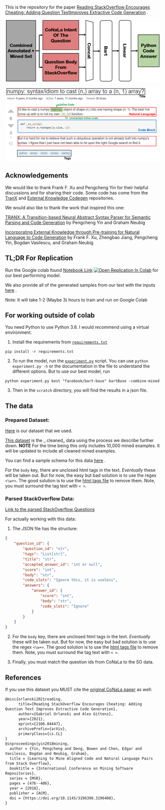 This is the repository for the
paper [Reading StackOverflow Encourages Cheating: Adding Question TextImproves Extractive Code Generation](https://arxiv.org/abs/2106.04447)
.

![Our Approach](https://github.com/gabeorlanski/stackoverflow-encourages-cheating/blob/main/data/approach_figure.PNG)

![Labeled Example](https://github.com/gabeorlanski/stackoverflow-encourages-cheating/blob/main/data/labeled_example.PNG)

## Acknowledgements

We would like to thank Frank F. Xu and Pengcheng Yin for their helpful discussions and for sharing
their code. Some code has come from the [TranX](https://github.com/pcyin/tranx)
and [External Knowledge Codegen](https://github.com/neulab/external-knowledge-codegen) repositories.

We would also like to thank the work that inspired this one:

[TRANX: A Transition-based Neural Abstract Syntax Parser for Semantic Parsing and Code Generation](https://www.aclweb.org/anthology/D18-2002/)
by Pengcheng Yin and Graham Neubig

[Incorporating External Knowledge through Pre-training for Natural Language to Code Generation](https://www.aclweb.org/anthology/2020.acl-main.538/)
by Frank F. Xu, Zhengbao Jiang, Pengcheng Yin, Bogdan Vasilescu, and Graham Neubig


## TL;DR For Replication

Run the Google colab
found [Notebook Link](https://github.com/gabeorlanski/stackoverflow-encourages-cheating/blob/main/BART_CG_Experiments.ipynb) [![Open Replication In Colab](https://colab.research.google.com/assets/colab-badge.svg)](https://colab.research.google.com/github/gabeorlanski/stackoverflow-encourages-cheating/blob/main/BART_CG_Experiments.ipynb)
for our best performing model.

We also provide all of the generated samples from our test with the
inputs [here](https://github.com/gabeorlanski/stackoverflow-encourages-cheating/blob/main/data/generated.txt)
.

Note: It will take 1-2 (Maybe 3) hours to train and run on Google Colab

## For working outside of colab

You need Python to use Python 3.8. I would recommend using a virtual environment.

1. Install the requirements
   from [`requirements.txt`](https://github.com/gabeorlanski/stackoverflow-encourages-cheating/blob/main/requirements.txt)

```shell script
pip install -r requirements.txt
```

2. To run the model, run
   the [`experiment.py`](https://github.com/gabeorlanski/stackoverflow-encourages-cheating/blob/main/experiment.py)
   script. You can use `python experiment.py -h` or the documentation in the file to understand the
   different options. But to use our best model, run

```shell script
python experiment.py best "facebook/bart-base" bartBase -combine-mined
```

3. Then in the `scratch` directory, you will find the results in a json file.

## The data

### Prepared Dataset:

[Here](https://www.dropbox.com/s/xv3zcutli07w37w/base_dataset.zip?dl=0) is our dataset that we used.

[This dataset](https://www.dropbox.com/s/glioprd0aly4381/cleaned_so_dataset.rar?dl=0) is the _
cleaned_ data using the process we describe further down. **NOTE** For the time being this only includes 10,000 mined examples. It will be updated to include all cleaned mined examples.

You can find a sample schema for this
data [here](https://github.com/gabeorlanski/stackoverflow-encourages-cheating/blob/main/data/base_dataset_sample.json)
.

For the `body` key, there are unclosed html tags in the text. *Eventually* these will be taken out.
But for now, the easy but bad solution is to use the regex `<\w+>`. The good solution is to use
the [html tags file](https://github.com/gabeorlanski/stackoverflow-encourages-cheating/blob/main/data/html_tags.txt)
to remove them. Note, you must surround the tag text with `< >`.

### Parsed StackOverflow Data:

[Link to the parsed StackOverflow Questions](https://www.dropbox.com/s/glioprd0aly4381/cleaned_so_dataset.rar?dl=0)

For actually working with this data:

1. The JSON file has the structure:

```json
{
    "question_id": {
        "question_id": "str",
        "tags": "List[str]",
        "title": "str",
        "accepted_answer_id": "int or null",
        "score": "int",
        "body": "str",
        "code_slots": "Ignore this, it is useless",
        "answers": {
            "answer_id": {
                "score": "int",
                "body": "str",
                "code_slots": "Ignore"
            }
        }
    }
}
``` 

2. For the `body` key, there are unclosed html tags in the text. *Eventually* these will be taken
   out. But for now, the easy but bad solution is to use the regex `<\w+>`. The good solution is to
   use
   the [html tags file](https://github.com/gabeorlanski/stackoverflow-encourages-cheating/blob/main/data/html_tags.txt)
   to remove them. Note, you must surround the tag text with `< >`.

3. Finally, you must match the question ids from CoNaLa to the SO data.

## References

If you use this dataset you MUST cite the [original CoNaLa paper](https://conala-corpus.github.io/) as well:

```
@misc{orlanski2021reading,
      title={Reading StackOverflow Encourages Cheating: Adding Question Text Improves Extractive Code Generation}, 
      author={Gabriel Orlanski and Alex Gittens},
      year={2021},
      eprint={2106.04447},
      archivePrefix={arXiv},
      primaryClass={cs.CL}
}
@inproceedings{yin2018mining,
  author = {Yin, Pengcheng and Deng, Bowen and Chen, Edgar and Vasilescu, Bogdan and Neubig, Graham},
  title = {Learning to Mine Aligned Code and Natural Language Pairs from Stack Overflow},
  booktitle = {International Conference on Mining Software Repositories},
  series = {MSR},
  pages = {476--486},
  year = {2018},
  publisher = {ACM},
  doi = {https://doi.org/10.1145/3196398.3196408},
}
```

